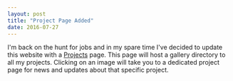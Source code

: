 ```yaml
---
layout: post
title: "Project Page Added"
date: 2016-07-27
---
```


I'm back on the hunt for jobs and in my spare time I've decided to update this website with a [Projects](/projects) page. 
This page will host a gallery directory to all my projects. Clicking on an image will take you to a dedicated project page for news and updates about that specific project.
